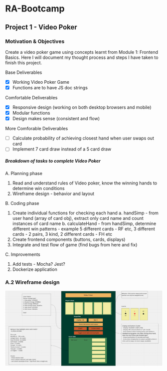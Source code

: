 # RA-Bootcamp

## Project 1 - Video Poker

### Motivation & Objectives
Create a video poker game using concepts learnt from Module 1: Frontend Basics. Here I will document my thought process and steps I have taken to finish this project.

Base Deliverables 
- [x] Working Video Poker Game
- [x] Functions are to have JS doc strings

Comfortable Deliverables 
- [x] Responsive design (working on both desktop browsers and mobile)
- [x] Modular functions 
- [x] Design makes sense (consistent and flow)

More Comforable Deliverables
- [ ] Calculate probability of achieving closest hand when user swaps out card
- [ ] Implement 7 card draw instead of a 5 card draw 

##### Breakdown of tasks to complete Video Poker
A. Planning phase
1. Read and understand rules of Video poker, know the winning hands to determine win conditions
2. Wireframe design - behavior and layout

B. Coding phase
1. Create individual functions for checking each hand
   a. handSimp - from user hand (array of card obj), extract only card name and count instances of card name
   b. calculateHand - from handSimp, determine different win patterns - example 5 different cards - RF etc, 3 different cards - 2 pairs, 3 kind,  2 different cards - FH etc
2. Create frontend components (buttons, cards, displays)
3. Integrate and test flow of game (find bugs from here and fix)

C. Improvements
1. Add tests - Mocha? Jest? 
2. Dockerize application
### A.2 Wireframe design 
![wireframe design image](/assets/images/wireframe.png)